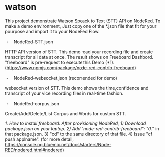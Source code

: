 # watson
This project demonstrate Watson Speack to Text (STT) API on NodeRed.
To make a demo environment, Just copy one of the *.json file that fit for your pourpose and import it to your NodeRed Flow.

・　NodeRed-STT.json

HTTP API version of STT. This demo read your recording file and create transcript for all data at once.  The result shows on Freeboard Dashbord.  "freeboard" is pre-request to execute this Demo (*1).
  (https://www.npmjs.com/package/node-red-contrib-freeboard) 
  
・　NodeRed-websocket.json (recomended for demo)

websocket version of STT. This demo shows the time,confidence and transcript of your vice recording files in real-time fashion. 

・　NodeRed-corpus.json

Create/Add/Delete/List Corpus and Words for custom STT. 

*1. How to install freeboard:
After provisioning NodeRed, 1) Download package.json on your laptop. 2) Add "node-red-contrib-freeboard": "0.*" in that package.json. 3) "cd" to the same directory of that file. 4) Issue "cf push applname".   (for more detail,  https://console.ng.bluemix.net/docs/starters/Node-RED/nodered.html#nodered)
 
